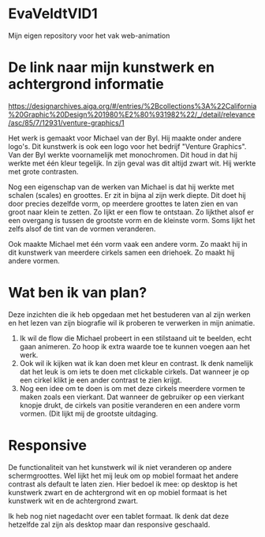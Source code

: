 # EvaVeldtVID1
Mijn eigen repository voor het vak web-animation



# De link naar mijn kunstwerk en achtergrond informatie
https://designarchives.aiga.org/#/entries/%2Bcollections%3A%22California%20Graphic%20Design%201980%E2%80%931982%22/_/detail/relevance/asc/85/7/12931/venture-graphics/1

Het werk is gemaakt voor Michael van der Byl. Hij maakte onder andere logo's. Dit kunstwerk is ook een logo voor het bedrijf "Venture Graphics". Van der Byl werkte voornamelijk met monochromen. Dit houd in dat hij werkte met één kleur tegelijk. In zijn geval was dit altijd zwart wit. Hij werkte met grote contrasten.

Nog een eigenschap van de werken van Michael is dat hij werkte met schalen (scales) en groottes. Er zit in bijna al zijn werk diepte. Dit doet hij door precies dezelfde vorm, op meerdere groottes te laten zien en van groot naar klein te zetten. Zo lijkt er een flow te ontstaan. Zo lijkthet alsof er een overgang is tussen de grootste vorm en de kleinste vorm. Soms lijkt het zelfs alsof de tint van de vormen veranderen. 

Ook maakte Michael met één vorm vaak een andere vorm. Zo maakt hij in dit kunstwerk van meerdere cirkels samen een driehoek. Zo maakt hij andere vormen.


# Wat ben ik van plan?
Deze inzichten die ik heb opgedaan met het bestuderen van al zijn werken en het lezen van zijn biografie wil ik proberen te verwerken in mijn animatie.
1. Ik wil de flow die Michael probeert in een stilstaand uit te beelden, echt gaan animeren. Zo hoop ik extra waarde toe te kunnen voegen aan het werk.
2. Ook wil ik kijken wat ik kan doen met kleur en contrast. Ik denk namelijk dat het leuk is om iets te doen met clickable cirkels. Dat wanneer je op een cirkel klikt je een ander contrast te zien krijgt. 
3. Nog een idee om te doen is om met deze cirkels meerdere vormen te maken zoals een vierkant. Dat wanneer de gebruiker op een vierkant knopje drukt, de cirkels van positie veranderen en een andere vorm vormen. (Dit lijkt mij de grootste uitdaging.

# Responsive
De functionaliteit van het kunstwerk wil ik niet veranderen op andere schermgroottes. Wel lijkt het mij leuk om op mobiel formaat het andere contrast als default te laten zien. Hier bedoel ik mee: op desktop is het kunstwerk zwart en de achtergrond wit en op mobiel formaat is het kunstwerk wit en de achtergrond zwart. 

Ik heb nog niet nagedacht over een tablet formaat. Ik denk dat deze hetzelfde zal zijn als desktop maar dan responsive geschaald. 

